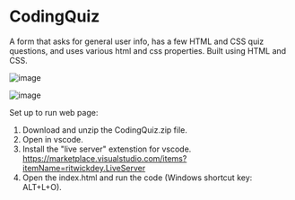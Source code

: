 # CodingQuiz
A form that asks for general user info, has a few HTML and CSS quiz questions, and uses various html and css properties. Built using HTML and CSS.

![image](https://github.com/kylehraja/CodingQuiz/assets/140476247/453c2468-8b47-4eb8-b5f5-08f2b3883163)

![image](https://github.com/kylehraja/CodingQuiz/assets/140476247/9ab863dd-9acc-4867-a5a9-ab0e550066e2)


Set up to run web page:

1) Download and unzip the CodingQuiz.zip file.
2) Open in vscode.
3) Install the "live server" extenstion for vscode. https://marketplace.visualstudio.com/items?itemName=ritwickdey.LiveServer
4) Open the index.html and run the code (Windows shortcut key: ALT+L+O).
